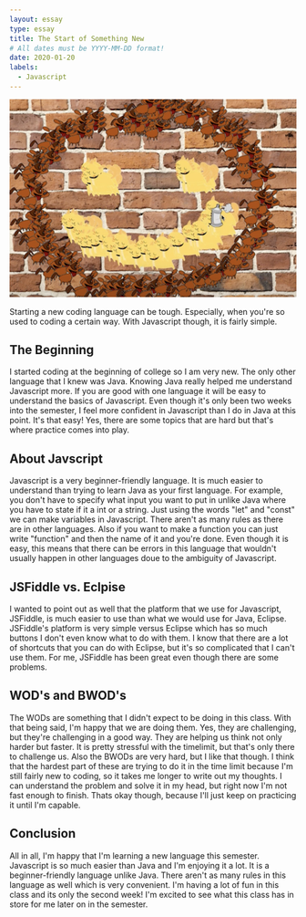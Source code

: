 ```yaml
---
layout: essay
type: essay
title: The Start of Something New
# All dates must be YYYY-MM-DD format!
date: 2020-01-20
labels:
  - Javascript
---
```


<img class="ui medium right floated rounded image" src="../images/catsndogs.png">

Starting a new coding language can be tough. Especially, when you're so used to coding a certain way. With Javascript though, it is fairly simple.

## The Beginning 

I started coding at the beginning of college so I am very new. The only other language that I knew was Java. Knowing Java really helped me understand Javascript more. If you are good with one language it will be easy to understand the basics of Javascript. Even though it's only been two weeks into the semester, I feel more confident in Javascript than I do in Java at this point. It's that easy! Yes, there are some topics that are hard but that's where practice comes into play.

## About Javscript

Javascript is a very beginner-friendly language. It is much easier to understand than trying to learn Java as your first language. For example, you don't have to specify what input you want to put in unlike Java where you have to state if it a int or a string. Just using the words "let" and "const" we can make variables in Javascript. There aren't as many rules as there are in other languages. Also if you want to make a function you can just write "function" and then the name of it and you're done. Even though it is easy, this means that there can be errors in this language that wouldn't usually happen in other languages doue to the ambiguity of Javascript.

## JSFiddle vs. Eclpise

I wanted to point out as well that the platform that we use for Javascript, JSFiddle, is much easier to use than what we would use for Java, Eclipse. JSFiddle's platform is very simple versus Eclipse which has so much buttons I don't even know what to do with them. I know that there are a lot of shortcuts that you can do with Eclipse, but it's so complicated that I can't use them. For me, JSFiddle has been great even though there are some problems. 

## WOD's and BWOD's

The WODs are something that I didn't expect to be doing in this class. With that being said, I'm happy that we are doing them. Yes, they are challenging, but they're challenging in a good way. They are helping us think not only harder but faster. It is pretty stressful with the timelimit, but that's only there to challenge us. Also the BWODs are very hard, but I like that though. I think that the hardest part of these are trying to do it in the time limit because I'm still fairly new to coding, so it takes me longer to write out my thoughts. I can understand the problem and solve it in my head, but right now I'm not fast enough to finish. Thats okay though, because I'll just keep on practicing it until I'm capable.

## Conclusion

All in all, I'm happy that I'm learning a new language this semester. Javascript is so much easier than Java and I'm enjoying it a lot. It is a beginner-friendly language unlike Java. There aren't as many rules in this language as well which is very convenient. I'm having a lot of fun in this class and its only the second week! I'm excited to see what this class has in store for me later on in the semester. 
